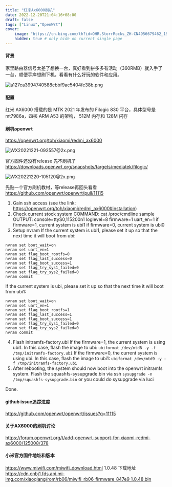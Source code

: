 ```yaml
---
title: "红米Ax6000刷机"
date: 2022-12-20T21:04:16+08:00
draft: false
tags: ["Linux","OpenWrt"]
cover:
    image: "https://cn.bing.com/th?id=OHR.StorrRocks_ZH-CN4956679462_1920x1080.jpg&rf=LaDigue_1920x1080.jpg&pid=hp"
    hidden: true # only hide on current single page
---
```


#### 背景
家里路由器信号太差了想换一台，真好看到拼多多有活动（360RMB）就入手了一台，顺便手痒想刷下机，看看有什么好玩的软件和应用。

![a127ca3994740588cbbf9ac5404fc38b.png](https://openwrt.org/_media/media/xiaomi/redmi-ax6000.png)

#### 配置
红米 AX6000 搭载的是 MTK 2021 年发布的 Filogic 830 平台，具体型号是 mt7986a，四核 ARM A53 的架构， 512M 内存和 128M 闪存



#### 刷机openwrt

https://openwrt.org/toh/xiaomi/redmi_ax6000

![WX20221221-092557@2x.png](https://s2.loli.net/2022/12/21/VFIfWyTMLGdY48v.png)

官方固件还没有release 先不刷机了
https://downloads.openwrt.org/snapshots/targets/mediatek/filogic/

![WX20221220-105120@2x.png](https://s2.loli.net/2022/12/21/YFng4Q5dBTWNaLA.png)


先贴一个官方刷机教材，等release再回头看看
https://github.com/openwrt/openwrt/pull/11115

1. Gain ssh access (see the link: https://openwrt.org/toh/xiaomi/redmi_ax6000#installation)
2. Check current stock system
   COMMAND: cat /proc/cmdline
   sample OUTPUT: console=ttyS0,115200n1 loglevel=8 firmware=1 uart_en=1
   if firmware=1, current system is ubi1
   if firmware=0, current system is ubi0
3. Setup nvram
   If the current system is ubi1, please set it up so that the next time it will boot from ubi:
```
nvram set boot_wait=on
nvram set uart_en=1
nvram set flag_boot_rootfs=0
nvram set flag_last_success=0
nvram set flag_boot_success=1
nvram set flag_try_sys1_failed=0
nvram set flag_try_sys2_failed=0
nvram commit
```
If the current system is ubi, please set it up so that the next time it will boot from ubi1:
```
nvram set boot_wait=on
nvram set uart_en=1
nvram set flag_boot_rootfs=1
nvram set flag_last_success=1
nvram set flag_boot_success=1
nvram set flag_try_sys1_failed=0
nvram set flag_try_sys2_failed=0
nvram commit
```
4. Flash initramfs-factory.ubi
   If the firmware=1, the current system is using ubi1. In this case, flash the image to ubi:
   `ubiformat /dev/mtd8 -y -f /tmp/initramfs-factory.ubi`
   If the firmware=0, the current system is using ubi. In this case, flash the image to ubi1:
   `ubiformat /dev/mtd9 -y -f /tmp/initramfs-factory.ubi`
5. After rebooting, the system should now boot into the openwrt initramfs system. Flash the squashfs-sysupgrade.bin via ssh
   `sysupgrade -n /tmp/squashfs-sysupgrade.bin`
   or you could do sysupgrade via luci

Done.



#### github issue追踪进度
https://github.com/openwrt/openwrt/issues?q=11115

#### 关于AX6000的刷机讨论
https://forum.openwrt.org/t/add-openwrt-support-for-xiaomi-redmi-ax6000/125008/378

#### 小米官方固件地址和版本
https://www.miwifi.com/miwifi_download.html
1.0.48 下载地址
https://cdn.cnbj1.fds.api.mi-img.com/xiaoqiang/rom/rb06/miwifi_rb06_firmware_847e9_1.0.48.bin